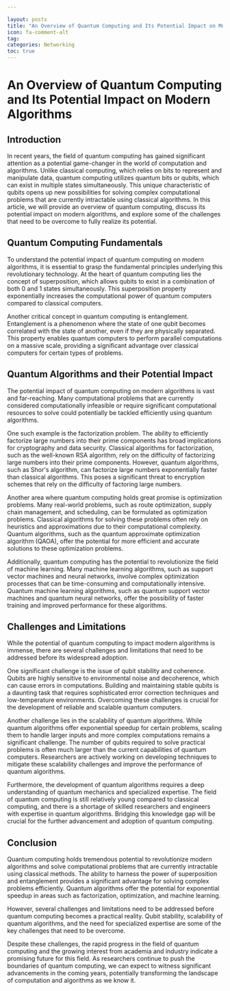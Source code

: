```yaml
---

layout: posts
title: "An Overview of Quantum Computing and Its Potential Impact on Modern Algorithms"
icon: fa-comment-alt
tag:      
categories: Networking
toc: true
---
```




# An Overview of Quantum Computing and Its Potential Impact on Modern Algorithms

## Introduction

In recent years, the field of quantum computing has gained significant attention as a potential game-changer in the world of computation and algorithms. Unlike classical computing, which relies on bits to represent and manipulate data, quantum computing utilizes quantum bits or qubits, which can exist in multiple states simultaneously. This unique characteristic of qubits opens up new possibilities for solving complex computational problems that are currently intractable using classical algorithms. In this article, we will provide an overview of quantum computing, discuss its potential impact on modern algorithms, and explore some of the challenges that need to be overcome to fully realize its potential.

## Quantum Computing Fundamentals

To understand the potential impact of quantum computing on modern algorithms, it is essential to grasp the fundamental principles underlying this revolutionary technology. At the heart of quantum computing lies the concept of superposition, which allows qubits to exist in a combination of both 0 and 1 states simultaneously. This superposition property exponentially increases the computational power of quantum computers compared to classical computers.

Another critical concept in quantum computing is entanglement. Entanglement is a phenomenon where the state of one qubit becomes correlated with the state of another, even if they are physically separated. This property enables quantum computers to perform parallel computations on a massive scale, providing a significant advantage over classical computers for certain types of problems.

## Quantum Algorithms and their Potential Impact

The potential impact of quantum computing on modern algorithms is vast and far-reaching. Many computational problems that are currently considered computationally infeasible or require significant computational resources to solve could potentially be tackled efficiently using quantum algorithms.

One such example is the factorization problem. The ability to efficiently factorize large numbers into their prime components has broad implications for cryptography and data security. Classical algorithms for factorization, such as the well-known RSA algorithm, rely on the difficulty of factorizing large numbers into their prime components. However, quantum algorithms, such as Shor's algorithm, can factorize large numbers exponentially faster than classical algorithms. This poses a significant threat to encryption schemes that rely on the difficulty of factoring large numbers.

Another area where quantum computing holds great promise is optimization problems. Many real-world problems, such as route optimization, supply chain management, and scheduling, can be formulated as optimization problems. Classical algorithms for solving these problems often rely on heuristics and approximations due to their computational complexity. Quantum algorithms, such as the quantum approximate optimization algorithm (QAOA), offer the potential for more efficient and accurate solutions to these optimization problems.

Additionally, quantum computing has the potential to revolutionize the field of machine learning. Many machine learning algorithms, such as support vector machines and neural networks, involve complex optimization processes that can be time-consuming and computationally intensive. Quantum machine learning algorithms, such as quantum support vector machines and quantum neural networks, offer the possibility of faster training and improved performance for these algorithms.

## Challenges and Limitations

While the potential of quantum computing to impact modern algorithms is immense, there are several challenges and limitations that need to be addressed before its widespread adoption.

One significant challenge is the issue of qubit stability and coherence. Qubits are highly sensitive to environmental noise and decoherence, which can cause errors in computations. Building and maintaining stable qubits is a daunting task that requires sophisticated error correction techniques and low-temperature environments. Overcoming these challenges is crucial for the development of reliable and scalable quantum computers.

Another challenge lies in the scalability of quantum algorithms. While quantum algorithms offer exponential speedup for certain problems, scaling them to handle larger inputs and more complex computations remains a significant challenge. The number of qubits required to solve practical problems is often much larger than the current capabilities of quantum computers. Researchers are actively working on developing techniques to mitigate these scalability challenges and improve the performance of quantum algorithms.

Furthermore, the development of quantum algorithms requires a deep understanding of quantum mechanics and specialized expertise. The field of quantum computing is still relatively young compared to classical computing, and there is a shortage of skilled researchers and engineers with expertise in quantum algorithms. Bridging this knowledge gap will be crucial for the further advancement and adoption of quantum computing.

## Conclusion

Quantum computing holds tremendous potential to revolutionize modern algorithms and solve computational problems that are currently intractable using classical methods. The ability to harness the power of superposition and entanglement provides a significant advantage for solving complex problems efficiently. Quantum algorithms offer the potential for exponential speedup in areas such as factorization, optimization, and machine learning.

However, several challenges and limitations need to be addressed before quantum computing becomes a practical reality. Qubit stability, scalability of quantum algorithms, and the need for specialized expertise are some of the key challenges that need to be overcome.

Despite these challenges, the rapid progress in the field of quantum computing and the growing interest from academia and industry indicate a promising future for this field. As researchers continue to push the boundaries of quantum computing, we can expect to witness significant advancements in the coming years, potentially transforming the landscape of computation and algorithms as we know it.